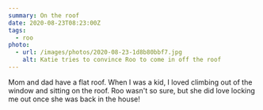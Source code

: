 ```yaml
---
summary: On the roof
date: 2020-08-23T08:23:00Z
tags:
  - roo
photo:
  - url: /images/photos/2020-08-23-1d8b80bbf7.jpg
    alt: Katie tries to convince Roo to come in off the roof
---
```

Mom and dad have a flat roof. When I was a kid, I loved climbing out of the window and sitting on the roof. Roo wasn't so sure, but she did love locking me out once she was back in the house!